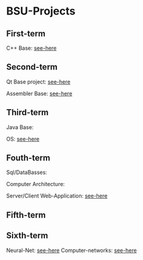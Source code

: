 # BSU-Projects
## First-term
C++ Base: [see-here](https://github.com/NiCHUY/BSU-Projects/tree/main/1st-Term/C%2B%2B)
## Second-term
Qt Base project: [see-here](https://github.com/NiCHUY/Flappy-Meat)

Assembler Base: [see-here](https://github.com/NiCHUY/BSU-Projects/tree/main/2nd-Term/Assembler-Labs)
## Third-term
Java Base:

OS: [see-here](https://github.com/NiCHUY/BSU-Projects/tree/main/3rd-Term/OS)
## Fouth-term
Sql/DataBasses:

Computer Architecture: 

Server/Client Web-Application:  [see-here](https://github.com/NiCHUY/WG)
## Fifth-term
## Sixth-term
Neural-Net: [see-here](https://github.com/NiCHUY/BSU-Projects/tree/main/6th-Term/Neural-Net)
Computer-networks: [see-here](https://github.com/NiCHUY/BSU-Projects/tree/main/6th-Term/Computer-networks)
